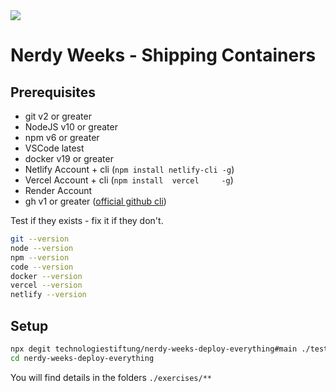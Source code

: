  <img src="assets/images/nerdy-weeks-containers-768.png">

# Nerdy Weeks - Shipping Containers

## Prerequisites

- git v2 or greater
- NodeJS v10 or greater
- npm v6 or greater
- VSCode latest
- docker v19 or greater
- Netlify Account + cli (`npm install netlify-cli -g`)
- Vercel  Account + cli (`npm install  vercel     -g`)
- Render  Account
- gh v1 or greater ([official github cli](https://cli.github.com/))


Test if they exists - fix it if they don't.

```bash
git --version
node --version
npm --version
code --version
docker --version
vercel --version
netlify --version
```

## Setup

```bash
npx degit technologiestiftung/nerdy-weeks-deploy-everything#main ./test-test-test-test
cd nerdy-weeks-deploy-everything
```

You will find details in the folders `./exercises/**`